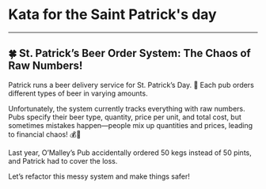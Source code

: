 # Kata for the Saint Patrick's day
--------------------------------
## 🍀 St. Patrick’s Beer Order System: The Chaos of Raw Numbers!

Patrick runs a beer delivery service for St. Patrick’s Day. 🍻
Each pub orders different types of beer in varying amounts.

Unfortunately, the system currently tracks everything with raw numbers. Pubs specify their beer type, quantity, price per unit, and total cost, but sometimes mistakes happen—people mix up quantities and prices, leading to financial chaos! 💰💸

Last year, O’Malley’s Pub accidentally ordered 50 kegs instead of 50 pints, and Patrick had to cover the loss.

Let’s refactor this messy system and make things safer!